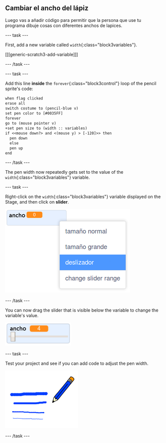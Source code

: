 ## Cambiar el ancho del lápiz

Luego vas a añadir código para permitir que la persona que use tu programa dibuje cosas con diferentes anchos de lapices.

\--- task \---

First, add a new variable called `width`{:class="block3variables"}.

[[[generic-scratch3-add-variable]]]

\--- /task \---

\--- task \---

Add this line **inside** the `forever`{:class="block3control"} loop of the pencil sprite's code:

```blocks3
when flag clicked
erase all
switch costume to (pencil-blue v)
set pen color to [#0035FF]
forever
go to (mouse pointer v)
+set pen size to (width :: variables)
if <<mouse down?> and <(mouse y) > [-120]>> then 
  pen down
  else
  pen up
end
```

\--- /task \---

The pen width now repeatedly gets set to the value of the `width`{:class="block3variables"} variable.

\--- task \---

Right-click on the `width`{:class="block3variables"} variable displayed on the Stage, and then click on **slider**.

![screenshot](images/paint-slider.png)

\--- /task \---

You can now drag the slider that is visible below the variable to change the variable's value.

![screenshot](images/paint-slider-change.png)

\--- task \---

Test your project and see if you can add code to adjust the pen width.

![screenshot](images/paint-width-test.png)

\--- /task \---